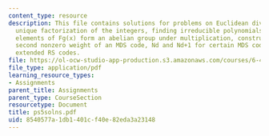 ```yaml
---
content_type: resource
description: This file contains solutions for problems on Euclidean division algorithm,
  unique factorization of the integers, finding irreducible polynomials, the nonzero
  elements of Fg(x) form an abelian group under multiplication, construction of F32,
  second nonzero weight of an MDS code, Nd and Nd+1 for certain MDS codes, and doubly
  extended RS codes.
file: https://ol-ocw-studio-app-production.s3.amazonaws.com/courses/6-451-principles-of-digital-communication-ii-spring-2005/8540577a1db1401cf40e82eda3a23148_ps5solns.pdf
file_type: application/pdf
learning_resource_types:
- Assignments
parent_title: Assignments
parent_type: CourseSection
resourcetype: Document
title: ps5solns.pdf
uid: 8540577a-1db1-401c-f40e-82eda3a23148
---
```

